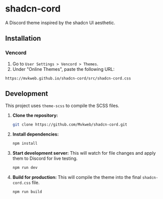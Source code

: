 # shadcn-cord

A Discord theme inspired by the shadcn UI aesthetic.

## Installation

### Vencord

1.  Go to `User Settings > Vencord > Themes`.
2.  Under "Online Themes", paste the following URL:

`https://mvkweb.github.io/shadcn-cord/src/shadcn-cord.css`

## Development

This project uses `theme-scss` to compile the SCSS files.

1.  **Clone the repository:**
    ```bash
    git clone https://github.com/Mvkweb/shadcn-cord.git
    ```
2.  **Install dependencies:**
    ```bash
    npm install
    ```
3.  **Start development server:**
    This will watch for file changes and apply them to Discord for live testing.
    ```bash
    npm run dev
    ```
4.  **Build for production:**
    This will compile the theme into the final `shadcn-cord.css` file.
    ```bash
    npm run build
